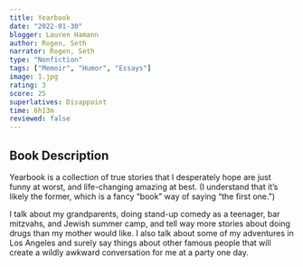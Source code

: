 ```yaml
---
title: Yearbook
date: "2022-01-30"
blogger: Lauren Hamann
author: Rogen, Seth
narrator: Rogen, Seth
type: "Nonfiction"
tags: ["Memoir", "Humor", "Essays"]
image: 1.jpg
rating: 3
score: 25
superlatives: Disappoint
time: 6h13m
reviewed: false
---
```


## Book Description

Yearbook is a collection of true stories that I desperately hope are just funny at worst, and life-changing amazing at best. (I understand that it’s likely the former, which is a fancy “book” way of saying “the first one.”)

I talk about my grandparents, doing stand-up comedy as a teenager, bar mitzvahs, and Jewish summer camp, and tell way more stories about doing drugs than my mother would like. I also talk about some of my adventures in Los Angeles and surely say things about other famous people that will create a wildly awkward conversation for me at a party one day.
